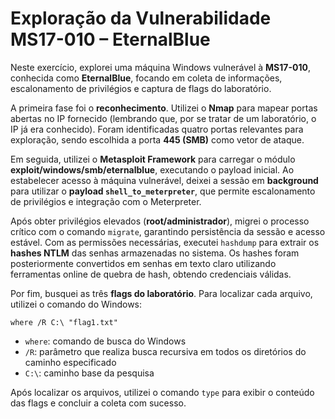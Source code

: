 # Exploração da Vulnerabilidade MS17-010 – EternalBlue

Neste exercício, explorei uma máquina Windows vulnerável à **MS17-010**, conhecida como **EternalBlue**, focando em coleta de informações, escalonamento de privilégios e captura de flags do laboratório.

A primeira fase foi o **reconhecimento**. Utilizei o **Nmap** para mapear portas abertas no IP fornecido (lembrando que, por se tratar de um laboratório, o IP já era conhecido). Foram identificadas quatro portas relevantes para exploração, sendo escolhida a porta **445 (SMB)** como vetor de ataque.

Em seguida, utilizei o **Metasploit Framework** para carregar o módulo **exploit/windows/smb/eternalblue**, executando o payload inicial. Ao estabelecer acesso à máquina vulnerável, deixei a sessão em **background** para utilizar o **payload `shell_to_meterpreter`**, que permite escalonamento de privilégios e integração com o Meterpreter.

Após obter privilégios elevados (**root/administrador**), migrei o processo crítico com o comando `migrate`, garantindo persistência da sessão e acesso estável. Com as permissões necessárias, executei `hashdump` para extrair os **hashes NTLM** das senhas armazenadas no sistema. Os hashes foram posteriormente convertidos em senhas em texto claro utilizando ferramentas online de quebra de hash, obtendo credenciais válidas.

Por fim, busquei as três **flags do laboratório**. Para localizar cada arquivo, utilizei o comando do Windows:

```
where /R C:\ "flag1.txt"
```

* `where`: comando de busca do Windows
* `/R`: parâmetro que realiza busca recursiva em todos os diretórios do caminho especificado
* `C:\`: caminho base da pesquisa

Após localizar os arquivos, utilizei o comando `type` para exibir o conteúdo das flags e concluir a coleta com sucesso.
